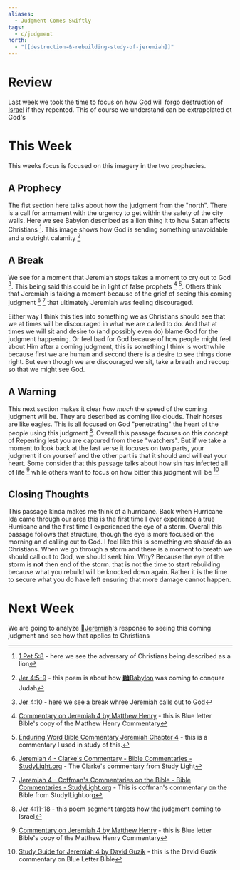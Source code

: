 ```yaml
---
aliases:
  - Judgment Comes Swiftly
tags:
  - c/judgment
north:
  - "[[destruction-&-rebuilding-study-of-jeremiah]]"
---
```

# Review
Last week we took the time to focus on how [God](God.md) will forgo destruction of [Israel](../%F0%9F%8F%99%EF%B8%8F%F0%9F%8F%99%EF%B8%8FNation%20of%20Israel.md) if they repented. This of course we understand can be extrapolated ot God's 
# This Week
[^b1]: [Jer 4:5-9](Jer%204.md) - this poem is about how [🏙️Babylon](%F0%9F%8F%99%EF%B8%8FBabylon.md) was coming to conquer Judah
[^b2]: [Jer 4:11-18](Jer%204.md) - this poem segment targets how the judgment coming to Israel 
[^sutdy-light]: [Jeremiah 4 - Coffman's Commentaries on the Bible - Bible Commentaries - StudyLight.org](https://www.studylight.org/commentaries/eng/bcc/jeremiah-4.html) - This is coffman's commentary on the Bible from StudylLight.org
[^enduring-word]: [Enduring Word Bible Commentary Jeremiah Chapter 4](https://enduringword.com/bible-commentary/jeremiah-4/) - this is a commentary I used in study of this.
[^blue-letter-bible]: [Commentary on Jeremiah 4 by Matthew Henry](https://www.blueletterbible.org/Comm/mhc/Jer/Jer_004.cfm) - this is Blue letter Bible's copy of the Matthew Henry Commentary
[^study-light-1]: [Jeremiah 4 - Clarke's Commentary - Bible Commentaries - StudyLight.org](https://www.studylight.org/commentaries/eng/acc/jeremiah-4.html) - The Clarke's commentary from Study Light
[^b3]: [1 Pet 5:8](1%20Pet%205.md) - here we see the adversary of Christians being described as a lion
[^b4]: [Jer 4:10](Jer%204.md) - here we see a break whree Jeremiah calls out to God
[^blue-letter-bible-1]: [Study Guide for Jeremiah 4 by David Guzik](https://www.blueletterbible.org/comm/guzik_david/study-guide/jeremiah/jeremiah-4.cfm) - this is the David Guzik commentary on Blue Letter Bible

This weeks focus is focused on this imagery in the two prophecies.
## A Prophecy
The fist section here talks about how the judgment from the "north".  There is a call for armament with the urgency to get within the safety of the city walls. Here we see Babylon described as a lion thing it to how Satan affects Christians [^b3]. This image shows how God is sending something unavoidable and a outright calamity [^b1]
## A Break
We see for a moment that Jeremiah stops takes a moment to cry out to God [^b4]. This being said this could be in light of false prophets [^blue-letter-bible] [^enduring-word]. Others think that Jeremiah is taking a moment because of the grief of seeing this coming judgment [^study-light-1] [^sutdy-light] that ultimately Jeremiah was feeling discouraged.

Either way I think this ties into something we as Christians should see that we at times will be discouraged in what we are called to do. And that at times we will sit and desire to (and possibly even do) blame God for the judgment happening. Or feel bad for God because of how people might feel about Him after a coming judgment, this is something I think is worthwhile because first we are human and second there is a desire to see things done right. But even though we are discouraged we sit, take a breath and recoup so that we might see God.
## A Warning
This next section makes it clear *how much* the speed of the coming judgment will be. They are described as coming like clouds. Their horses are like eagles. This is all focused on God "penetrating" the heart of the people using this judgment [^b2]. Overall this passage focuses on this concept of Repenting lest you are captured from these "watchers". But if we take a moment to look back at the last verse it focuses on two parts, your judgment if on yourself and the other part is that it should and will eat your heart. Some consider that this passage talks about how sin has infected all of life [^blue-letter-bible] while others want to focus on how bitter this judgment will be [^blue-letter-bible-1]

## Closing Thoughts
This passage kinda makes me think of a hurricane. Back when Hurricane Ida came through our area this is the first time I ever experience a true Hurricane and the first time I experienced the eye of a storm. Overall this passage follows that structure, though the eye is more focused on the morning an d calling out to God. I feel like this is something we *should* do as Christians. When we go through a storm and there is a moment to breath we should call out to God, we should seek him. Why? Because the eye of the storm is **not** then end of the storm. that is not the time to start rebuilding because what you rebuild will be knocked down again. Rather it is the time to secure what you do have left ensuring that more damage cannot happen.
# Next Week
We are going to analyze [🧑Jeremiah](%F0%9F%A7%91Jeremiah.md)'s response to seeing this coming judgment and see how that applies to Christians 